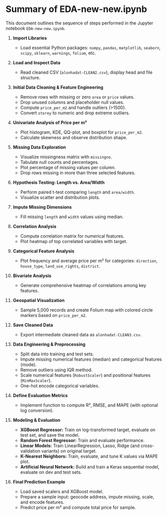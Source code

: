 # Summary of EDA-new-new.ipynb

This document outlines the sequence of steps performed in the Jupyter notebook `EDA-new-new.ipynb`.

1. **Import Libraries**
   - Load essential Python packages: `numpy`, `pandas`, `matplotlib`, `seaborn`, `scipy`, `sklearn`, `warnings`, `folium`, etc.

2. **Load and Inspect Data**
   - Read cleaned CSV (`alonhadat-CLEAN2.csv`), display head and file structure.

3. **Initial Data Cleaning & Feature Engineering**
   - Remove rows with missing or zero `area` or `price` values.
   - Drop unused columns and placeholder null values.
   - Compute `price_per_m2` and handle outliers (>1500).
   - Convert `storey` to numeric and drop extreme outliers.

4. **Univariate Analysis of Price per m²**
   - Plot histogram, KDE, QQ-plot, and boxplot for `price_per_m2`.
   - Calculate skewness and observe distribution shape.

5. **Missing Data Exploration**
   - Visualize missingness matrix with `missingno`.
   - Tabulate null counts and percentages.
   - Plot percentage of missing values per column.
   - Drop rows missing in more than three selected features.

6. **Hypothesis Testing: Length vs. Area/Width**
   - Perform paired t-test comparing `length` and `area/width`.
   - Visualize scatter and distribution plots.

7. **Impute Missing Dimensions**
   - Fill missing `length` and `width` values using median.

8. **Correlation Analysis**
   - Compute correlation matrix for numerical features.
   - Plot heatmap of top correlated variables with target.

9. **Categorical Feature Analysis**
   - Plot frequency and average price per m² for categories: `direction`, `house_type`, `land_use_rights`, `district`.

10. **Bivariate Analysis**
    - Generate comprehensive heatmap of correlations among key features.

11. **Geospatial Visualization**
    - Sample 5,000 records and create Folium map with colored circle markers based on `price_per_m2`.

12. **Save Cleaned Data**
    - Export intermediate cleaned data as `alonhadat-CLEAN3.csv`.

13. **Data Engineering & Preprocessing**
    - Split data into training and test sets.
    - Impute missing numerical features (median) and categorical features (mode).
    - Remove outliers using IQR method.
    - Scale numerical features (`RobustScaler`) and positional features (`MinMaxScaler`).
    - One-hot encode categorical variables.

14. **Define Evaluation Metrics**
    - Implement function to compute R², RMSE, and MAPE (with optional log conversion).

15. **Modeling & Evaluation**
    - **XGBoost Regressor:** Train on log-transformed target, evaluate on test set, and save the model.
    - **Random Forest Regressor:** Train and evaluate performance.
    - **Linear Models:** Train LinearRegression, Lasso, Ridge (and cross-validation variants) on original target.
    - **K-Nearest Neighbors:** Train, evaluate, and tune K values via MAPE plot.
    - **Artificial Neural Network:** Build and train a Keras sequential model, evaluate on dev and test sets.

16. **Final Prediction Example**
    - Load saved scalers and XGBoost model.
    - Prepare a sample input: geocode address, impute missing, scale, and encode features.
    - Predict price per m² and compute total price for sample.
